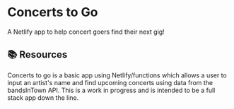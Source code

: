 # Concerts to Go 
A Netlify app to help concert goers find their next gig!


## 📚 Resources

Concerts to go is a basic app using Netlify/functions which allows a user to input an artist's name and find upcoming concerts using data from the bandsInTown API. This is a work in progress and is intended to be a full stack app down the line.
